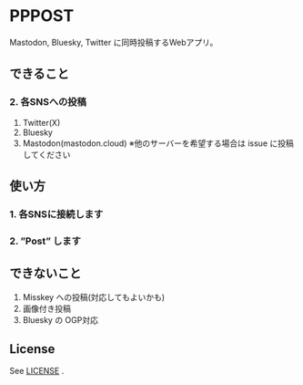 # PPPOST

Mastodon, Bluesky, Twitter に同時投稿するWebアプリ。

## できること

### 2. 各SNSへの投稿

1. Twitter(X)
2. Bluesky
3. Mastodon(mastodon.cloud) ※他のサーバーを希望する場合は issue に投稿してください

## 使い方

### 1. 各SNSに接続します

### 2. ”Post” します


## できないこと

1. Misskey への投稿(対応してもよいかも)
2. 画像付き投稿
3. Bluesky の OGP対応

## License

See [LICENSE](LICENSE.txt) .